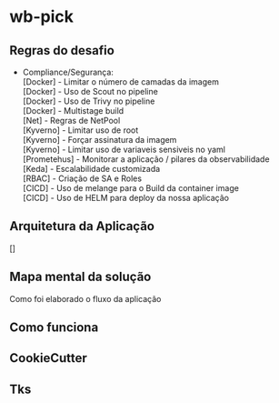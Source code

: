 # wb-pick

## Regras do desafio

- Compliance/Segurança: <br>
    [Docker] - Limitar o número de camadas da imagem <br>
    [Docker] - Uso de Scout no pipeline <br>
    [Docker] - Uso de Trivy no pipeline <br>
    [Docker] - Multistage build <br>
    [Net] - Regras de NetPool <br>
    [Kyverno] - Limitar uso de root <br>
    [Kyverno] - Forçar assinatura da imagem <br>
    [Kyverno] - Limitar uso de variaveis sensiveis no yaml <br>
    [Prometehus] - Monitorar a aplicação / pilares da observabilidade <br>
    [Keda] - Escalabilidade customizada <br>
    [RBAC] - Criação de SA e Roles <br>
    [CICD] - Uso de melange para o Build da container image <br>
    [CICD] - Uso de HELM para deploy da nossa aplicação <br>
  
## Arquitetura da Aplicação

[]



## Mapa mental da solução

Como foi elaborado o fluxo da aplicação


## Como funciona



## CookieCutter



## Tks
